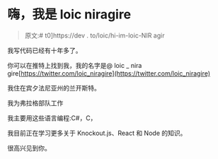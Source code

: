 # 嗨，我是 loic niragire

> 原文:# t0]https://dev . to/loic/hi-im-loic-NIR agir

我写代码已经有十年多了。

你可以在推特上找到我，我的名字是@ loic _ nira gire[https://twitter.com/loic_niragire](https://twitter.com/loic_niragire)

我住在宾夕法尼亚州的兰开斯特。

我为弗拉格部队工作

我主要用这些语言编程:C#，C，

我目前正在学习更多关于 Knockout.js、React 和 Node 的知识。

很高兴见到你。